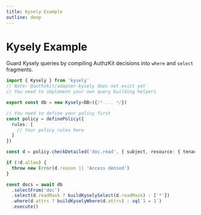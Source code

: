 ```yaml
---
title: Kysely Example
outline: deep
---
```


# Kysely Example

Guard Kysely queries by compiling AuthzKit decisions into `where` and `select` fragments.

```ts
import { Kysely } from 'kysely'
// Note: @authzkit/adapter-kysely does not exist yet
// You need to implement your own query building helpers

export const db = new Kysely<DB>({/* ... */})

// You need to define your policy first
const policy = definePolicy({
  rules: [
    // Your policy rules here
  ]
})

const d = policy.checkDetailed('doc.read', { subject, resource: { tenantId } })

if (!d.allow) {
  throw new Error(d.reason || 'Access denied')
}

const docs = await db
  .selectFrom('doc')
  .select(d.readMask ? buildKyselySelect(d.readMask) : ['*'])
  .where(d.attrs ? buildKyselyWhere(d.attrs) : sql`1 = 1`)
  .execute()
```

